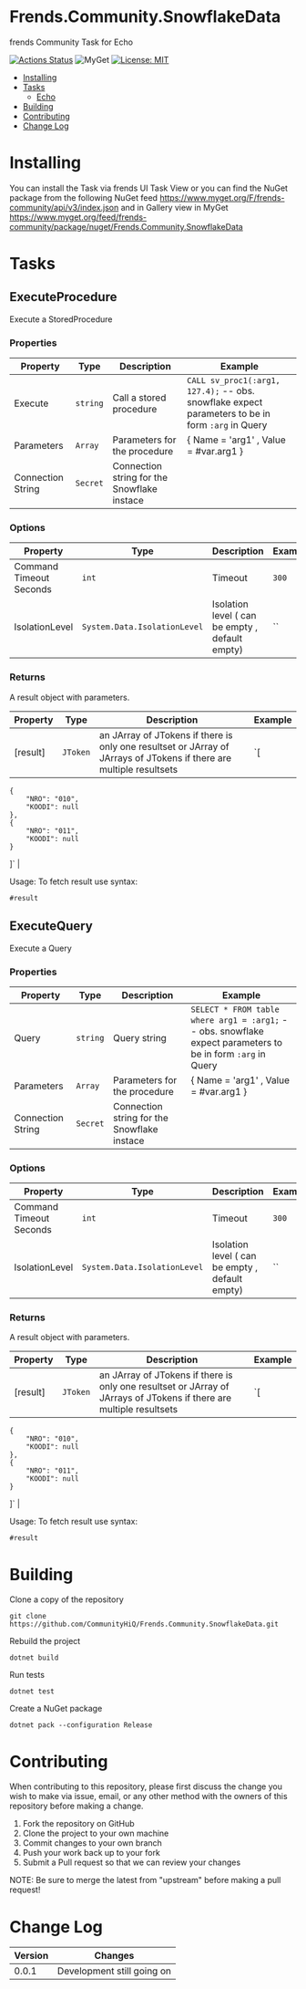 # Frends.Community.SnowflakeData

frends Community Task for Echo

[![Actions Status](https://github.com/CommunityHiQ/Frends.Community.SnowflakeData/workflows/PackAndPushAfterMerge/badge.svg)](https://github.com/CommunityHiQ/Frends.Community.SnowflakeData/actions) ![MyGet](https://img.shields.io/myget/frends-community/v/Frends.Community.SnowflakeData) [![License: MIT](https://img.shields.io/badge/License-MIT-yellow.svg)](https://opensource.org/licenses/MIT) 

- [Installing](#installing)
- [Tasks](#tasks)
     - [Echo](#Echo)
- [Building](#building)
- [Contributing](#contributing)
- [Change Log](#change-log)

# Installing

You can install the Task via frends UI Task View or you can find the NuGet package from the following NuGet feed
https://www.myget.org/F/frends-community/api/v3/index.json and in Gallery view in MyGet https://www.myget.org/feed/frends-community/package/nuget/Frends.Community.SnowflakeData

# Tasks

## ExecuteProcedure

Execute a StoredProcedure

### Properties

| Property | Type | Description | Example |
| -------- | -------- | -------- | -------- |
| Execute | `string` | Call a stored procedure | `CALL sv_proc1(:arg1, 127.4);` -- obs. snowflake expect parameters to be in form `:arg` in Query |
| Parameters | `Array` | Parameters for the procedure | { Name = 'arg1' , Value = #var.arg1 } |
| Connection String | `Secret` | Connection string for the Snowflake instace | 

### Options

| Property | Type | Description | Example |
| -------- | -------- | -------- | -------- |
| Command Timeout Seconds | `int` | Timeout | `300` |
| IsolationLevel | `System.Data.IsolationLevel` | Isolation level ( can be empty , default empty) | `` |

### Returns

A result object with parameters.

| Property | Type | Description | Example |
| -------- | -------- | -------- | -------- |
| [result] | `JToken` | an JArray of JTokens if there is only one resultset or JArray of JArrays of JTokens if there are multiple resultsets | `[
	{
		"NRO": "010",
		"KOODI": null
	},
	{
		"NRO": "011",
		"KOODI": null
	}
	
]` |

Usage:
To fetch result use syntax:

`#result`


## ExecuteQuery

Execute a Query

### Properties

| Property | Type | Description | Example |
| -------- | -------- | -------- | -------- |
| Query | `string` | Query string | `SELECT * FROM table where arg1 = :arg1;` -- obs. snowflake expect parameters to be in form `:arg` in Query |
| Parameters | `Array` | Parameters for the procedure | { Name = 'arg1' , Value = #var.arg1 } |
| Connection String | `Secret` | Connection string for the Snowflake instace | 

### Options

| Property | Type | Description | Example |
| -------- | -------- | -------- | -------- |
| Command Timeout Seconds | `int` | Timeout | `300` |
| IsolationLevel | `System.Data.IsolationLevel` | Isolation level ( can be empty , default empty) | `` |

### Returns

A result object with parameters.

| Property | Type | Description | Example |
| -------- | -------- | -------- | -------- |
| [result] | `JToken` | an JArray of JTokens if there is only one resultset or JArray of JArrays of JTokens if there are multiple resultsets | `[
	{
		"NRO": "010",
		"KOODI": null
	},
	{
		"NRO": "011",
		"KOODI": null
	}
	
]` |

Usage:
To fetch result use syntax:

`#result`


# Building

Clone a copy of the repository

`git clone https://github.com/CommunityHiQ/Frends.Community.SnowflakeData.git`

Rebuild the project

`dotnet build`

Run tests

`dotnet test`

Create a NuGet package

`dotnet pack --configuration Release`

# Contributing
When contributing to this repository, please first discuss the change you wish to make via issue, email, or any other method with the owners of this repository before making a change.

1. Fork the repository on GitHub
2. Clone the project to your own machine
3. Commit changes to your own branch
4. Push your work back up to your fork
5. Submit a Pull request so that we can review your changes

NOTE: Be sure to merge the latest from "upstream" before making a pull request!

# Change Log

| Version | Changes |
| ------- | ------- |
| 0.0.1   | Development still going on |
